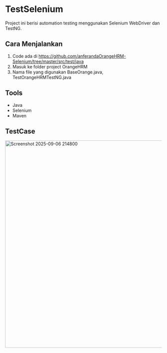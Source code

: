 # TestSelenium
Project ini berisi automation testing menggunakan Selenium WebDriver dan TestNG.

## Cara Menjalankan
1. Code ada di https://github.com/anferandaOrangeHRM-Selenium/tree/master/src/test/java
2. Masuk ke folder project OrangeHRM
3. Nama file yang digunakan BaseOrange.java, TestOrangeHRMTestNG.java

## Tools
- Java
- Selenium
- Maven

## TestCase
<img width="736" height="664" alt="Screenshot 2025-09-06 214800" src="https://github.com/user-attachments/assets/30283be7-7349-409d-a0d7-45c64d9e513a" />
